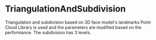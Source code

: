 # TriangulationAndSubdivision
Triangulation and subdivision based on 3D face model's landmarks
Point Cloud Library is used and the parameters are modified based on the performance. The subdivision has 3 levels. 
